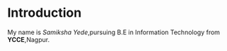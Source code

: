 # Introduction

My name is _Samiksha Yede_,pursuing B.E in Information Technology from **YCCE**,Nagpur.